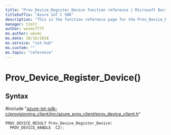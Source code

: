 ```yaml
---                             
title: "Prov_Device_Register_Device function reference | Microsoft Docs" 
titleSuffix: "Azure IoT C SDK"            
description: "This is the function reference page for the Prov_Device_Register_Device() function in the Azure IoT C SDK. This SDK is used with Azure IoT Hub and Azure IoT Hub Device Provisioning Service"            
manager: timlt                 
author: wesmc7777              
ms.author: wesmc               
ms.date: 10/16/2018                    
ms.service: "iot-hub"             
ms.custom: ""                
ms.topic: "reference"        
---                            
```


# Prov_Device_Register_Device()

## Syntax

\#include "[azure-iot-sdk-c/provisioning_client/inc/azure_prov_client/prov_device_client.h](../prov-device-client-h.md)"  
```C
PROV_DEVICE_RESULT Prov_Device_Register_Device(
  PROV_DEVICE_HANDLE  C2);
```

